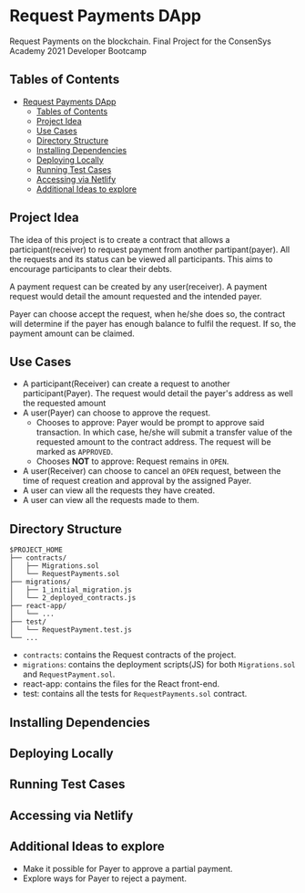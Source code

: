 # Request Payments DApp

Request Payments on the blockchain. Final Project for the ConsenSys Academy 2021 Developer Bootcamp

## Tables of Contents
- [Request Payments DApp](#request-payments-dapp)
  - [Tables of Contents](#tables-of-contents)
  - [Project Idea](#project-idea)
  - [Use Cases](#use-cases)
  - [Directory Structure](#directory-structure)
  - [Installing Dependencies](#installing-dependencies)
  - [Deploying Locally](#deploying-locally)
  - [Running Test Cases](#running-test-cases)
  - [Accessing via Netlify](#accessing-via-netlify)
  - [Additional Ideas to explore](#additional-ideas-to-explore)

## Project Idea

The idea of this project is to create a contract that allows a participant(receiver) to request payment from another partipant(payer). All the requests and its status can be viewed all participants. This aims to encourage participants to clear their debts.

A payment request can be created by any user(receiver). A payment request would detail the amount requested and the intended payer.

Payer can choose accept the request, when he/she does so, the contract will determine if the payer has enough balance to fulfil the request. If so, the payment amount can be claimed.

## Use Cases

- A participant(Receiver) can create a request to another participant(Payer). The request would detail the payer's address as well the requested amount
- A user(Payer) can choose to approve the request.
  - Chooses to approve: Payer would be prompt to approve said transaction. In which case, he/she will submit a transfer value of the requested amount to the contract address. The request will be marked as `APPROVED`.
  - Chooses **NOT** to approve: Request remains in `OPEN`.
- A user(Receiver) can choose to cancel an `OPEN` request, between the time of request creation and approval by the assigned Payer.
- A user can view all the requests they have created.
- A user can view all the requests made to them.

## Directory Structure

```
$PROJECT_HOME
├── contracts/
│   ├── Migrations.sol
│   └── RequestPayments.sol
├── migrations/
│   ├── 1_initial_migration.js
│   └── 2_deployed_contracts.js
├── react-app/
│   └── ...
├── test/
│   └── RequestPayment.test.js
└── ...
```

- `contracts`: contains the Request contracts of the project.
- `migrations`: contains the deployment scripts(JS) for both `Migrations.sol` and `RequestPayment.sol`.
- react-app: contains the files for the React front-end.
- test: contains all the tests for `RequestPayments.sol` contract.

## Installing Dependencies

## Deploying Locally

## Running Test Cases

## Accessing via Netlify

## Additional Ideas to explore
- Make it possible for Payer to approve a partial payment.
- Explore ways for Payer to reject a payment.
